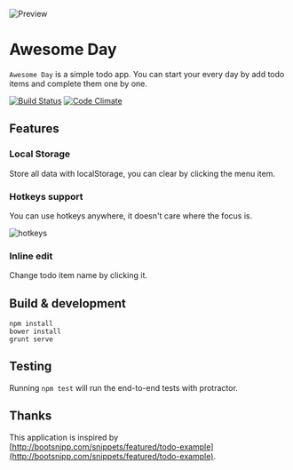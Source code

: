 ![Preview](http://ww2.sinaimg.cn/large/61412e43gw1epb592u2zdj20wa0hwn0s.jpg)

# Awesome Day
`Awesome Day` is a simple todo app. You can start your every day by add todo items and complete them one by one.

[![Build Status](https://travis-ci.org/hkliya/Awesome-Day.svg?branch=master)](https://travis-ci.org/hkliya/Awesome-Day)
[![Code Climate](https://codeclimate.com/github/hkliya/Awesome-Day/badges/gpa.svg)](https://codeclimate.com/github/hkliya/Awesome-Day)


## Features

### Local Storage
Store all data with localStorage, you can clear by clicking the menu item.

### Hotkeys support
You can use hotkeys anywhere, it doesn't care where the focus is.

![hotkeys](http://ww4.sinaimg.cn/large/61412e43gw1epb7201xapj20ds09jdgu.jpg)

### Inline edit
Change todo item name by clicking it.

## Build & development

```
npm install
bower install
grunt serve
```

## Testing

Running `npm test` will run the end-to-end tests with protractor.

## Thanks
This application is inspired by [http://bootsnipp.com/snippets/featured/todo-example](http://bootsnipp.com/snippets/featured/todo-example).
